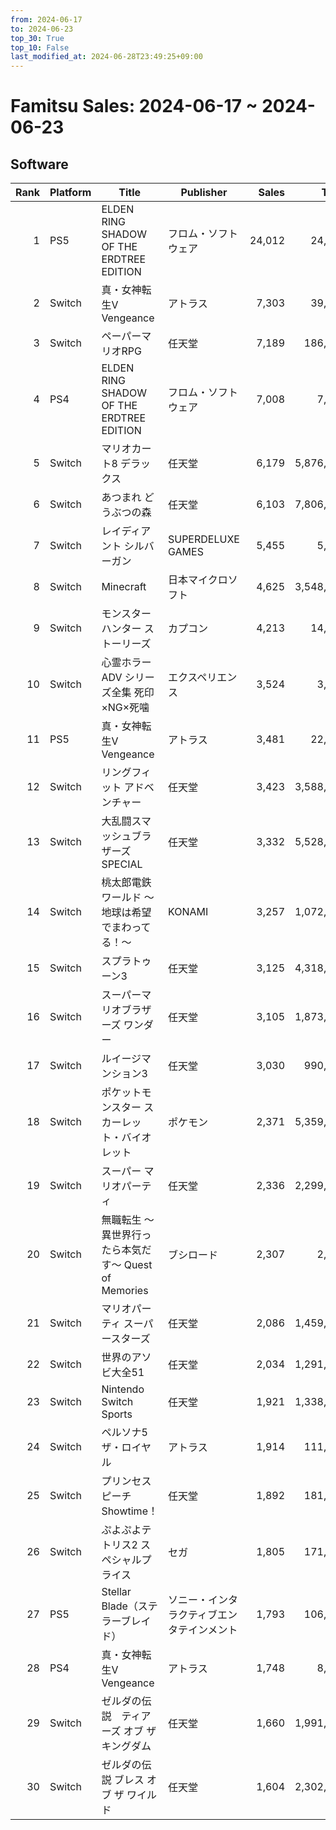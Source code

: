 ```yaml
---
from: 2024-06-17
to: 2024-06-23
top_30: True
top_10: False
last_modified_at: 2024-06-28T23:49:25+09:00
---
```

# Famitsu Sales: 2024-06-17 ~ 2024-06-23
## Software
| Rank | Platform | Title | Publisher | Sales | Total | Rate | New |
| -: | -- | -- | -- | -: | -: | -: | -- |
| 1 | PS5 | ELDEN RING SHADOW OF THE ERDTREE EDITION | フロム・ソフトウェア | 24,012 | 24,012 | 60% |  |
| 2 | Switch | 真・女神転生V Vengeance | アトラス | 7,303 | 39,191 | 20% |  |
| 3 | Switch | ペーパーマリオRPG | 任天堂 | 7,189 | 186,685 | 20% |  |
| 4 | PS4 | ELDEN RING SHADOW OF THE ERDTREE EDITION | フロム・ソフトウェア | 7,008 | 7,008 | 80% |  |
| 5 | Switch | マリオカート8 デラックス | 任天堂 | 6,179 | 5,876,739 | 20% |  |
| 6 | Switch | あつまれ どうぶつの森 | 任天堂 | 6,103 | 7,806,813 | 20% |  |
| 7 | Switch | レイディアント シルバーガン | SUPERDELUXE GAMES | 5,455 | 5,455 | 40% |  |
| 8 | Switch | Minecraft | 日本マイクロソフト | 4,625 | 3,548,971 | 20% |  |
| 9 | Switch | モンスターハンター ストーリーズ | カプコン | 4,213 | 14,429 | 40% |  |
| 10 | Switch | 心霊ホラーADV シリーズ全集 死印×NG×死噛 | エクスペリエンス | 3,524 | 3,524 | 60% |  |
| 11 | PS5 | 真・女神転生V Vengeance | アトラス | 3,481 | 22,091 | 40% |  |
| 12 | Switch | リングフィット アドベンチャー | 任天堂 | 3,423 | 3,588,457 | 20% |  |
| 13 | Switch | 大乱闘スマッシュブラザーズ SPECIAL | 任天堂 | 3,332 | 5,528,941 | 20% |  |
| 14 | Switch | 桃太郎電鉄ワールド 〜地球は希望でまわってる！〜 | KONAMI | 3,257 | 1,072,114 | 20% |  |
| 15 | Switch | スプラトゥーン3 | 任天堂 | 3,125 | 4,318,893 | 20% |  |
| 16 | Switch | スーパーマリオブラザーズ ワンダー | 任天堂 | 3,105 | 1,873,965 | 20% |  |
| 17 | Switch | ルイージマンション3 | 任天堂 | 3,030 | 990,424 | 20% |  |
| 18 | Switch | ポケットモンスター スカーレット・バイオレット | ポケモン | 2,371 | 5,359,170 | 20% |  |
| 19 | Switch | スーパー マリオパーティ | 任天堂 | 2,336 | 2,299,596 | 20% |  |
| 20 | Switch | 無職転生 〜異世界行ったら本気だす〜 Quest of Memories | ブシロード | 2,307 | 2,307 | 60% |  |
| 21 | Switch | マリオパーティ スーパースターズ | 任天堂 | 2,086 | 1,459,069 | 20% |  |
| 22 | Switch | 世界のアソビ大全51 | 任天堂 | 2,034 | 1,291,815 | 20% |  |
| 23 | Switch | Nintendo Switch Sports | 任天堂 | 1,921 | 1,338,720 | 20% |  |
| 24 | Switch | ペルソナ5 ザ・ロイヤル | アトラス | 1,914 | 111,341 | 20% |  |
| 25 | Switch | プリンセスピーチ Showtime！ | 任天堂 | 1,892 | 181,899 | 20% |  |
| 26 | Switch | ぷよぷよテトリス2 スペシャルプライス | セガ | 1,805 | 171,693 | 20% |  |
| 27 | PS5 | Stellar Blade（ステラーブレイド） | ソニー・インタラクティブエンタテインメント | 1,793 | 106,005 | 20% |  |
| 28 | PS4 | 真・女神転生V Vengeance | アトラス | 1,748 | 8,115 | 40% |  |
| 29 | Switch | ゼルダの伝説　ティアーズ オブ ザ キングダム | 任天堂 | 1,660 | 1,991,039 | 20% |  |
| 30 | Switch | ゼルダの伝説 ブレス オブ ザ ワイルド | 任天堂 | 1,604 | 2,302,143 | 20% |  |